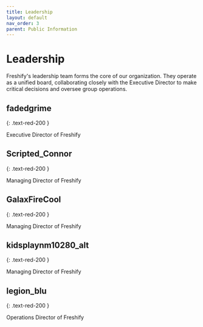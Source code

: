```yaml
---
title: Leadership
layout: default
nav_order: 3
parent: Public Information
---
```


# Leadership

Freshify's leadership team forms the core of our organization. They operate as a unified board, collaborating closely with the Executive Director to make critical decisions and oversee group operations.

## fadedgrime
{: .text-red-200 }

Executive Director of Freshify

## Scripted_Connor
{: .text-red-200 }

Managing Director of Freshify

## GalaxFireCool
{: .text-red-200 }

Managing Director of Freshify

## kidsplaynm10280_alt
{: .text-red-200 }

Managing Director of Freshify

## legion_blu
{: .text-red-200 }

Operations Director of Freshify





